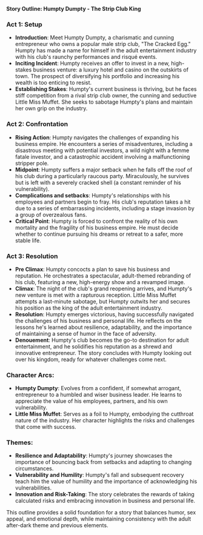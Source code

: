 

**Story Outline: Humpty Dumpty - The Strip Club King**

### Act 1: Setup

- **Introduction**: Meet Humpty Dumpty, a charismatic and cunning entrepreneur who owns a popular male strip club, "The Cracked Egg." Humpty has made a name for himself in the adult entertainment industry with his club's raunchy performances and risqué events.
- **Inciting Incident**: Humpty receives an offer to invest in a new, high-stakes business venture: a luxury hotel and casino on the outskirts of town. The prospect of diversifying his portfolio and increasing his wealth is too enticing to resist.
- **Establishing Stakes**: Humpty's current business is thriving, but he faces stiff competition from a rival strip club owner, the cunning and seductive Little Miss Muffet. She seeks to sabotage Humpty's plans and maintain her own grip on the industry.

### Act 2: Confrontation

- **Rising Action**: Humpty navigates the challenges of expanding his business empire. He encounters a series of misadventures, including a disastrous meeting with potential investors, a wild night with a femme fatale investor, and a catastrophic accident involving a malfunctioning stripper pole.
- **Midpoint**: Humpty suffers a major setback when he falls off the roof of his club during a particularly raucous party. Miraculously, he survives but is left with a severely cracked shell (a constant reminder of his vulnerability).
- **Complications and setbacks**: Humpty's relationships with his employees and partners begin to fray. His club's reputation takes a hit due to a series of embarrassing incidents, including a stage invasion by a group of overzealous fans.
- **Critical Point**: Humpty is forced to confront the reality of his own mortality and the fragility of his business empire. He must decide whether to continue pursuing his dreams or retreat to a safer, more stable life.

### Act 3: Resolution

- **Pre Climax**: Humpty concocts a plan to save his business and reputation. He orchestrates a spectacular, adult-themed rebranding of his club, featuring a new, high-energy show and a revamped image.
- **Climax**: The night of the club's grand reopening arrives, and Humpty's new venture is met with a rapturous reception. Little Miss Muffet attempts a last-minute sabotage, but Humpty outwits her and secures his position as the king of the adult entertainment industry.
- **Resolution**: Humpty emerges victorious, having successfully navigated the challenges of his business and personal life. He reflects on the lessons he's learned about resilience, adaptability, and the importance of maintaining a sense of humor in the face of adversity.
- **Denouement**: Humpty's club becomes the go-to destination for adult entertainment, and he solidifies his reputation as a shrewd and innovative entrepreneur. The story concludes with Humpty looking out over his kingdom, ready for whatever challenges come next.

### Character Arcs:

- **Humpty Dumpty**: Evolves from a confident, if somewhat arrogant, entrepreneur to a humbled and wiser business leader. He learns to appreciate the value of his employees, partners, and his own vulnerability.
- **Little Miss Muffet**: Serves as a foil to Humpty, embodying the cutthroat nature of the industry. Her character highlights the risks and challenges that come with success.

### Themes:

- **Resilience and Adaptability**: Humpty's journey showcases the importance of bouncing back from setbacks and adapting to changing circumstances.
- **Vulnerability and Humility**: Humpty's fall and subsequent recovery teach him the value of humility and the importance of acknowledging his vulnerabilities.
- **Innovation and Risk-Taking**: The story celebrates the rewards of taking calculated risks and embracing innovation in business and personal life.

This outline provides a solid foundation for a story that balances humor, sex appeal, and emotional depth, while maintaining consistency with the adult after-dark theme and previous elements.
